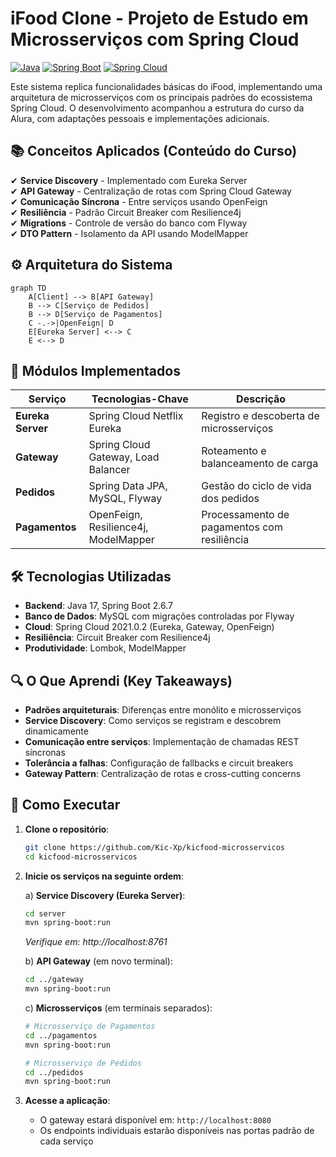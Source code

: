 # iFood Clone - Projeto de Estudo em Microsserviços com Spring Cloud

[![Java](https://img.shields.io/badge/Java-17-blue)](https://www.java.com/)
[![Spring Boot](https://img.shields.io/badge/Spring%20Boot-2.6.7-brightgreen)](https://spring.io/projects/spring-boot)
[![Spring Cloud](https://img.shields.io/badge/Spring%20Cloud-2021.0.2-lightblue)](https://spring.io/projects/spring-cloud)

Este sistema replica funcionalidades básicas do iFood, implementando uma arquitetura de microsserviços com os principais padrões do ecossistema Spring Cloud. O desenvolvimento acompanhou a estrutura do curso da Alura, com adaptações pessoais e implementações adicionais.

## 📚 Conceitos Aplicados (Conteúdo do Curso)

✔ **Service Discovery** - Implementado com Eureka Server  
✔ **API Gateway** - Centralização de rotas com Spring Cloud Gateway  
✔ **Comunicação Síncrona** - Entre serviços usando OpenFeign  
✔ **Resiliência** - Padrão Circuit Breaker com Resilience4j  
✔ **Migrations** - Controle de versão do banco com Flyway  
✔ **DTO Pattern** - Isolamento da API usando ModelMapper  

## ⚙️ Arquitetura do Sistema

```mermaid
graph TD
    A[Client] --> B[API Gateway]
    B --> C[Serviço de Pedidos]
    B --> D[Serviço de Pagamentos]
    C -.->|OpenFeign| D
    E[Eureka Server] <--> C
    E <--> D
```
## 🧩 Módulos Implementados

| Serviço           | Tecnologias-Chave                          | Descrição                                  |
|--------------------|-------------------------------------------|-------------------------------------------|
| **Eureka Server**  | Spring Cloud Netflix Eureka               | Registro e descoberta de microsserviços   |
| **Gateway**        | Spring Cloud Gateway, Load Balancer       | Roteamento e balanceamento de carga       |
| **Pedidos**        | Spring Data JPA, MySQL, Flyway            | Gestão do ciclo de vida dos pedidos       |
| **Pagamentos**     | OpenFeign, Resilience4j, ModelMapper      | Processamento de pagamentos com resiliência|

## 🛠 Tecnologias Utilizadas

- **Backend**: Java 17, Spring Boot 2.6.7
- **Banco de Dados**: MySQL com migrações controladas por Flyway
- **Cloud**: Spring Cloud 2021.0.2 (Eureka, Gateway, OpenFeign)
- **Resiliência**: Circuit Breaker com Resilience4j
- **Produtividade**: Lombok, ModelMapper

## 🔍 O Que Aprendi (Key Takeaways)

- **Padrões arquiteturais**: Diferenças entre monólito e microsserviços
- **Service Discovery**: Como serviços se registram e descobrem dinamicamente
- **Comunicação entre serviços**: Implementação de chamadas REST síncronas
- **Tolerância a falhas**: Configuração de fallbacks e circuit breakers
- **Gateway Pattern**: Centralização de rotas e cross-cutting concerns

## 🚀 Como Executar

1. **Clone o repositório**:
   ```bash
   git clone https://github.com/Kic-Xp/kicfood-microsservicos
   cd kicfood-microsservicos
   ```

2. **Inicie os serviços na seguinte ordem**:

   a) **Service Discovery (Eureka Server)**:
   ```bash
   cd server
   mvn spring-boot:run
   ```
   *Verifique em: http://localhost:8761*

   b) **API Gateway** (em novo terminal):
   ```bash
   cd ../gateway
   mvn spring-boot:run
   ```

   c) **Microsserviços** (em terminais separados):
   ```bash
   # Microsserviço de Pagamentos
   cd ../pagamentos
   mvn spring-boot:run

   # Microsserviço de Pedidos
   cd ../pedidos
   mvn spring-boot:run
   ```

3. **Acesse a aplicação**:
   - O gateway estará disponível em: `http://localhost:8080`
   - Os endpoints individuais estarão disponíveis nas portas padrão de cada serviço
